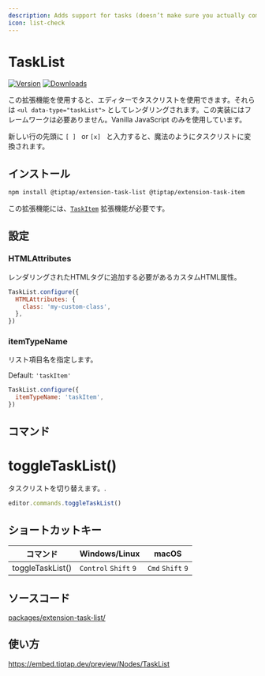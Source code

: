 ```yaml
---
description: Adds support for tasks (doesn’t make sure you actually complete them though).
icon: list-check
---
```


# TaskList
[![Version](https://img.shields.io/npm/v/@tiptap/extension-task-list.svg?label=version)](https://www.npmjs.com/package/@tiptap/extension-task-list)
[![Downloads](https://img.shields.io/npm/dm/@tiptap/extension-task-list.svg)](https://npmcharts.com/compare/@tiptap/extension-task-list?minimal=true)

<!-- This extension enables you to use task lists in the editor. They are rendered as `<ul data-type="taskList">`. This implementation doesn’t require any framework, it’s using Vanilla JavaScript only. -->

<!-- Type <code>[ ]&nbsp;</code> or <code>[x]&nbsp;</code> at the beginning of a new line and it will magically transform to a task list. -->

この拡張機能を使用すると、エディターでタスクリストを使用できます。それらは `<ul data-type="taskList">` としてレンダリングされます。この実装にはフレームワークは必要ありません。Vanilla JavaScript のみを使用しています。

新しい行の先頭に <code>[ ]&nbsp;</code> or <code>[x]&nbsp;</code> と入力すると、魔法のようにタスクリストに変換されます。

## インストール
```bash
npm install @tiptap/extension-task-list @tiptap/extension-task-item
```

<!-- This extension requires the [`TaskItem`](/api/nodes/task-item) extension. -->

この拡張機能には、[`TaskItem`](/api/nodes/task-item) 拡張機能が必要です。


## 設定

### HTMLAttributes
<!-- Custom HTML attributes that should be added to the rendered HTML tag. -->

レンダリングされたHTMLタグに追加する必要があるカスタムHTML属性。

```js
TaskList.configure({
  HTMLAttributes: {
    class: 'my-custom-class',
  },
})
```

### itemTypeName
<!-- Specify the list item name. -->

リスト項目名を指定します。

Default: `'taskItem'`

```js
TaskList.configure({
  itemTypeName: 'taskItem',
})
```

## コマンド

# toggleTaskList()
<!-- Toggle a task list -->

タスクリストを切り替えます。.

```js
editor.commands.toggleTaskList()
```

## ショートカットキー
| コマンド          | Windows/Linux                   | macOS                       |
| ---------------- | ------------------------------- | --------------------------- |
| toggleTaskList() | `Control`&nbsp;`Shift`&nbsp;`9` | `Cmd`&nbsp;`Shift`&nbsp;`9` |

## ソースコード
[packages/extension-task-list/](https://github.com/ueberdosis/tiptap/blob/main/packages/extension-task-list/)

## 使い方
https://embed.tiptap.dev/preview/Nodes/TaskList
